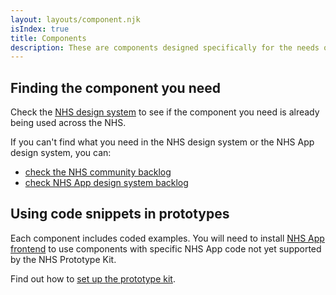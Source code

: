 ```yaml
---
layout: layouts/component.njk
isIndex: true
title: Components
description: These are components designed specifically for the needs of NHS App users. They are not yet in the NHS design system.
---
```


## Finding the component you need

Check the [NHS design system](https://service-manual.nhs.uk/design-system) to see if the component you need is already being used across the NHS.

If you can't find what you need in the NHS design system or the NHS App design system, you can:

- [check the NHS community backlog](https://github.com/nhsuk/nhsuk-service-manual-community-backlog/projects/1)
- [check NHS App design system backlog](https://github.com/orgs/nhsuk/projects/8)

## Using code snippets in prototypes

Each component includes coded examples. You will need to install [NHS App frontend](/get-started/prototyping) to use components with specific NHS App code not yet supported by the NHS Prototype Kit.

Find out how to [set up the prototype kit](https://nhsuk-prototype-kit.azurewebsites.net/docs).

